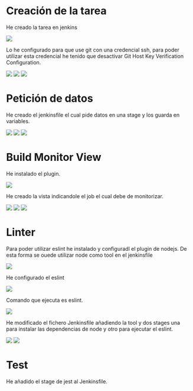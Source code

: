# Creación de la tarea

He creado la tarea en jenkins

<img src='./img/Screenshot_20230203_175009.png' />

Lo he configurado para que use git con una credencial ssh, para poder utilizar esta credencial he tenido que desactivar Git Host Key Verification Configuration.

<img src='./img/Screenshot_20230203_175058.png' />
<img src='./img/Screenshot_20230203_175752.png' />
<img src='./img/Screenshot_20230203_180015.png' />

# Petición de datos

He creado el jenkinsfile el cual pide datos en una stage y los guarda en variables.

<img src='./img/Screenshot_20230203_182716.png' />
<img src='./img/Screenshot_20230203_175557.png' />
<img src='./img/Screenshot_20230203_175705.png' />

# Build Monitor View

He instalado el plugin.

<img src='./img/Screenshot_20230203_182953.png' />

He creado la vista indicandole el job el cual debe de monitorizar.

<img src='./img/Screenshot_20230203_183455.png' />
<img src='./img/Screenshot_20230203_183523.png' />
<img src='./img/Screenshot_20230203_183542.png' />

# Linter

Para poder utilizar eslint he instalado y configuradl el plugin de nodejs. De esta forma se ouede utilizar node como tool en el jenkinsfile

<img src='./img/Screenshot_20230203_184105.png' />

He configurado el eslint

<img src='./img/Screenshot_20230203_183824.png' />

Comando que ejecuta es eslint.

<img src='./img/Screenshot_20230203_183844.png' />

He modificado el fichero Jenkinsfile añadiendo la tool y dos stages una para instalar las dependencias de node y otro para ejecutar el eslint.

<img src='./img/Screenshot_20230203_184440.png' />
<img src='./img/Screenshot_20230203_184426.png' />

# Test

He añadido el stage de jest al Jenkinsfile.

